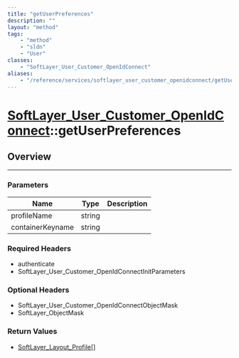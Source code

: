```yaml
---
title: "getUserPreferences"
description: ""
layout: "method"
tags:
    - "method"
    - "sldn"
    - "User"
classes:
    - "SoftLayer_User_Customer_OpenIdConnect"
aliases:
    - "/reference/services/softlayer_user_customer_openidconnect/getUserPreferences"
---
```

# [SoftLayer_User_Customer_OpenIdConnect](/reference/services/SoftLayer_User_Customer_OpenIdConnect)::getUserPreferences





## Overview 


-----

### Parameters 
|Name | Type | Description |
| --- | --- | --- |
|profileName| string| |
|containerKeyname| string| |


### Required Headers
* authenticate
* SoftLayer_User_Customer_OpenIdConnectInitParameters


### Optional Headers
* SoftLayer_User_Customer_OpenIdConnectObjectMask
* SoftLayer_ObjectMask

### Return Values
* <a href='/reference/datatypes/SoftLayer_Layout_Profile'>SoftLayer_Layout_Profile[] </a>




